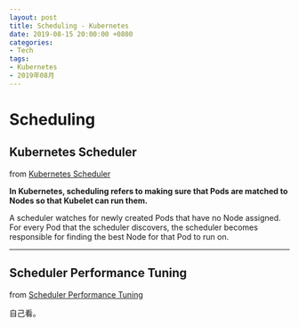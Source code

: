 ```yaml
---
layout: post
title: Scheduling - Kubernetes
date: 2019-08-15 20:00:00 +0800
categories:
- Tech
tags:
- Kubernetes
- 2019年08月
---
```


# Scheduling

## Kubernetes Scheduler

from [Kubernetes Scheduler](https://kubernetes.io/docs/concepts/scheduling/kube-scheduler/)

**In Kubernetes, scheduling refers to making sure that Pods are matched to Nodes so that Kubelet can run them.**

A scheduler watches for newly created Pods that have no Node assigned. For every Pod that the scheduler discovers, the scheduler becomes responsible for finding the best Node for that Pod to run on. 

----

## Scheduler Performance Tuning

from [Scheduler Performance Tuning](https://kubernetes.io/docs/concepts/scheduling/scheduler-perf-tuning/)

自己看。